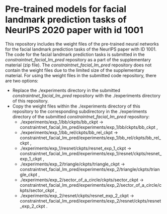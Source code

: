 # Pre-trained models for facial landmark prediction tasks of NeurIPS 2020 paper with id 1001

This repository includes the weight files of the pre-trained neural networks for the facial landmark prediction tasks of the NeurIPS paper with ID 1001. The code for the facial landmark prediction tasks is submitted in the *constraintnet_facial_lm_pred* repository as a part of the supplementary material (zip file). The *constraintnet_facial_lm_pred* repository does not contain the weight files due to the limited size of the supplementary material. For
using the weight files in the submitted code repository, there are two options:

* Replace the ./experiments directory in the submitted *constraintnet_facial_lm_pred* repository with the
  ./experiments directory of this repository.
* Copy the weight files within the ./experiments directory of this repository to
  the corresponding subdirectory in the ./experiments directory of the
submitted *constraintnet_facial_lm_pred* repository:
  * ./experiments/exp_1/bb/ckpts/bb_ckpt -> constraintnet_facial_lm_pred/experiments/exp_1/bb/ckpts/bb_ckpt ,
  * ./experiments/exp_1/bb_rel/ckpts/bb_rel_ckpt -> constraintnet_facial_lm_pred/experiments/exp_1/bb_rel/ckpts/bb_rel_ckpt ,
  * ./experiments/exp_1/resnet/ckpts/resnet_exp_1_ckpt -> constraintnet_facial_lm_pred/experiments/exp_1/resnet/ckpts/resnet_exp_1_ckpt ,
  * ./experiments/exp_2/triangle/ckpts/triangle_ckpt -> constraintnet_facial_lm_pred/experiments/exp_2/triangle/ckpts/triangle_ckpt ,
  * ./experiments/exp_2/sector_of_a_circle/ckpts/sector_ckpt -> constraintnet_facial_lm_pred/experiments/exp_2/sector_of_a_circle/ckpts/sector_ckpt ,
  *  ./experiments/exp_2/resnet/ckpts/resnet_exp_2_ckpt -> constraintnet_facial_lm_pred/experiments/exp_2/resnet/ckpts/resnet_exp_2_ckpt .




